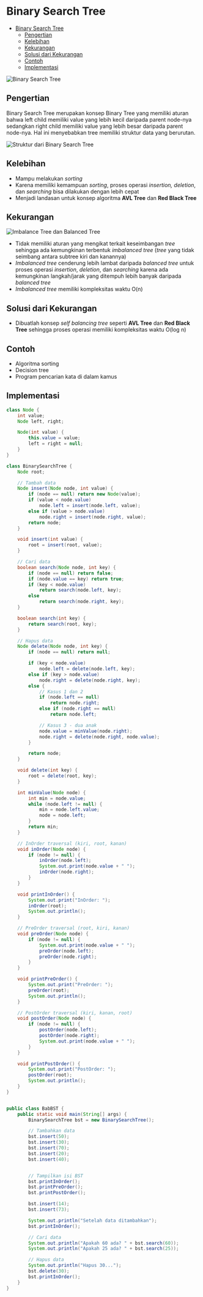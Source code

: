# Binary Search Tree
- [Binary Search Tree](#binary-search-tree)
  - [Pengertian](#pengertian)
  - [Kelebihan](#kelebihan)
  - [Kekurangan](#kekurangan)
  - [Solusi dari Kekurangan](#solusi-dari-kekurangan)
  - [Contoh](#contoh)
  - [Implementasi](#implementasi)

![Binary Search Tree](Binary-Search-Tree.png)
## Pengertian
Binary Search Tree merupakan konsep Binary Tree yang memiliki aturan bahwa left child memiliki value yang lebih kecil daripada parent node-nya sedangkan right child memiliki value yang lebih besar daripada parent node-nya. Hal ini menyebabkan tree memiliki struktur data yang berurutan.

![Struktur dari Binary Search Tree](Structure-of-Binary_Search_Tree.png)
## Kelebihan
- Mampu melakukan *sorting*
- Karena memiliki kemampuan *sorting*, proses operasi *insertion, deletion*, dan *searching* bisa dilakukan dengan lebih cepat
- Menjadi landasan untuk konsep algoritma **AVL Tree** dan **Red Black Tree**
## Kekurangan
![Imbalance Tree dan Balanced Tree](Imbalanced-Balanced_Tree.png)
- Tidak memiliki aturan yang mengikat terkait keseimbangan *tree* sehingga ada kemungkinan terbentuk *imbalanced tree* (*tree* yang tidak seimbang antara subtree kiri dan kanannya)
- *Imbalanced tree* cenderung lebih lambat daripada *balanced tree* untuk proses operasi *insertion*, *deletion*, dan *searching* karena ada kemungkinan langkah/jarak yang ditempuh lebih banyak daripada *balanced tree*
- *Imbalanced tree* memiliki kompleksitas waktu O(n)
## Solusi dari Kekurangan
- Dibuatlah konsep *self balancing tree* seperti **AVL Tree** dan **Red Black Tree** sehingga proses operasi memiliki kompleksitas waktu O(log n)
## Contoh
- Algoritma sorting
- Decision tree
- Program pencarian kata di dalam kamus
## Implementasi
```java
class Node {
    int value;
    Node left, right;

    Node(int value) {
        this.value = value;
        left = right = null;
    }
}

class BinarySearchTree {
    Node root;

    // Tambah data
    Node insert(Node node, int value) {
        if (node == null) return new Node(value);
        if (value < node.value)
            node.left = insert(node.left, value);
        else if (value > node.value)
            node.right = insert(node.right, value);
        return node;
    }

    void insert(int value) {
        root = insert(root, value);
    }

    // Cari data
    boolean search(Node node, int key) {
        if (node == null) return false;
        if (node.value == key) return true;
        if (key < node.value)
            return search(node.left, key);
        else
            return search(node.right, key);
    }

    boolean search(int key) {
        return search(root, key);
    }

    // Hapus data
    Node delete(Node node, int key) {
        if (node == null) return null;

        if (key < node.value)
            node.left = delete(node.left, key);
        else if (key > node.value)
            node.right = delete(node.right, key);
        else {
            // Kasus 1 dan 2
            if (node.left == null)
                return node.right;
            else if (node.right == null)
                return node.left;

            // Kasus 3 - dua anak
            node.value = minValue(node.right);
            node.right = delete(node.right, node.value);
        }

        return node;
    }

    void delete(int key) {
        root = delete(root, key);
    }

    int minValue(Node node) {
        int min = node.value;
        while (node.left != null) {
            min = node.left.value;
            node = node.left;
        }
        return min;
    }

    // InOrder traversal (kiri, root, kanan)
    void inOrder(Node node) {
        if (node != null) {
            inOrder(node.left);
            System.out.print(node.value + " ");
            inOrder(node.right);
        }
    }

    void printInOrder() {
        System.out.print("InOrder: ");
        inOrder(root);
        System.out.println();
    }

    // PreOrder traversal (root, kiri, kanan)
    void preOrder(Node node) {
        if (node != null) {
            System.out.print(node.value + " ");
            preOrder(node.left);
            preOrder(node.right);
        }
    }

    void printPreOrder() {
        System.out.print("PreOrder: ");
        preOrder(root);
        System.out.println();
    }

    // PostOrder traversal (kiri, kanan, root)
    void postOrder(Node node) {
        if (node != null) {
            postOrder(node.left);
            postOrder(node.right);
            System.out.print(node.value + " ");
        }
    }

    void printPostOrder() {
        System.out.print("PostOrder: ");
        postOrder(root);
        System.out.println();
    }
}


public class BabBST {
    public static void main(String[] args) {
        BinarySearchTree bst = new BinarySearchTree();

        // Tambahkan data
        bst.insert(50);
        bst.insert(30);
        bst.insert(70);
        bst.insert(20);
        bst.insert(40);


        // Tampilkan isi BST
        bst.printInOrder();
        bst.printPreOrder();
        bst.printPostOrder();

        bst.insert(14);
        bst.insert(73);

        System.out.println("Setelah data ditambahkan");
        bst.printInOrder();

        // Cari data
        System.out.println("Apakah 60 ada? " + bst.search(60));
        System.out.println("Apakah 25 ada? " + bst.search(25));

        // Hapus data
        System.out.println("Hapus 30...");
        bst.delete(30);
        bst.printInOrder();
    }
}
```
